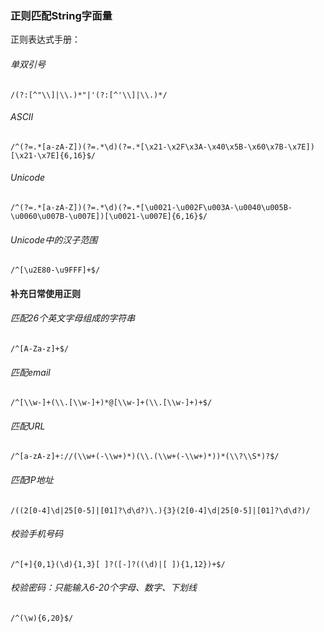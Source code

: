 ### 正则匹配String字面量

正则表达式手册：[](https://tool.oschina.net/uploads/apidocs/jquery/regexp.html)

###### 单双引号
```
/(?:[^"\\]|\\.)*"|'(?:[^'\\]|\\.)*/
```

###### ASCII
```
/^(?=.*[a-zA-Z])(?=.*\d)(?=.*[\x21-\x2F\x3A-\x40\x5B-\x60\x7B-\x7E])[\x21-\x7E]{6,16}$/
```

###### Unicode
```
/^(?=.*[a-zA-Z])(?=.*\d)(?=.*[\u0021-\u002F\u003A-\u0040\u005B-\u0060\u007B-\u007E])[\u0021-\u007E]{6,16}$/
```

###### Unicode中的汉子范围
```
/^[\u2E80-\u9FFF]+$/
```

#### 补充日常使用正则

###### 匹配26个英文字母组成的字符串
```
/^[A-Za-z]+$/
```

###### 匹配email
```
/^[\\w-]+(\\.[\\w-]+)*@[\\w-]+(\\.[\\w-]+)+$/
```

###### 匹配URL
```
/^[a-zA-z]+://(\\w+(-\\w+)*)(\\.(\\w+(-\\w+)*))*(\\?\\S*)?$/
```

###### 匹配IP地址
```
/((2[0-4]\d|25[0-5]|[01]?\d\d?)\.){3}(2[0-4]\d|25[0-5]|[01]?\d\d?)/
```

###### 校验手机号码
```
/^[+]{0,1}(\d){1,3}[ ]?([-]?((\d)|[ ]){1,12})+$/
```

###### 校验密码：只能输入6-20个字母、数字、下划线
```
/^(\w){6,20}$/
```

